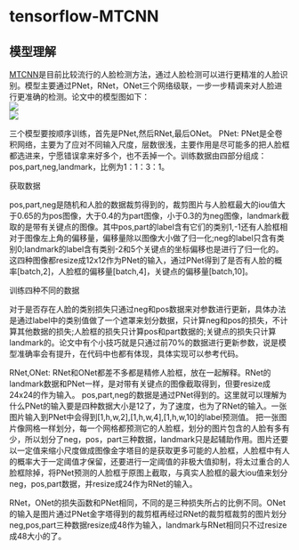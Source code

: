# tensorflow-MTCNN
## 模型理解
[MTCNN](https://kpzhang93.github.io/MTCNN_face_detection_alignment/index.html)是目前比较流行的人脸检测方法，通过人脸检测可以进行更精准的人脸识别。模型主要通过PNet，RNet，ONet三个网络级联，一步一步精调来对人脸进行更准确的检测。论文中的模型图如下：<br>
![](https://github.com/LeslieZhoa/tensorflow-MTCNN/blob/master/output/model1.png)<br>
![](https://github.com/LeslieZhoa/tensorflow-MTCNN/blob/master/output/model2.png)<br>

三个模型要按顺序训练，首先是PNet,然后RNet,最后ONet。
PNet:
PNet是全卷积网络，主要为了应对不同输入尺度，层数很浅，主要作用是尽可能多的把人脸框都选进来，宁愿错误拿来好多个，也不丢掉一个。训练数据由四部分组成：pos,part,neg,landmark，比例为1：1：3：1。

获取数据

pos,part,neg是随机和人脸的数据裁剪得到的，裁剪图片与人脸框最大的iou值大于0.65的为pos图像，大于0.4的为part图像，小于0.3的为neg图像，landmark截取的是带有关键点的图像。其中pos,part的label含有它们的类别1,-1还有人脸框相对于图像左上角的偏移量，偏移量除以图像大小做了归一化;neg的label只含有类别0;landmark的label含有类别-2和5个关键点的坐标偏移也是进行了归一化的。
这四种图像都resize成12x12作为PNet的输入，通过PNet得到了是否有人脸的概率[batch,2]，人脸框的偏移量[batch,4]，关键点的偏移量[batch,10]。

训练四种不同的数据 

对于是否存在人脸的类别损失只通过neg和pos数据来对参数进行更新，具体办法是通过label中的类别值做了一个遮罩来划分数据，只计算neg和pos的损失，不计算其他数据的损失;人脸框的损失只计算pos和part数据的;关键点的损失只计算landmark的。论文中有个小技巧就是只通过前70%的数据进行更新参数，说是模型准确率会有提升，在代码中也都有体现，具体实现可以参考代码。

RNet,ONet:
RNet和ONet都差不多都是精修人脸框，放在一起解释。RNet的landmark数据和PNet一样，是对带有关键点的图像截取得到，但要resize成24x24的作为输入。
pos,part,neg的数据是通过PNet得到的。这里就可以理解为什么PNet的输入要是四种数据大小是12了，为了速度，也为了RNet的输入。一张图片输入到PNet中会得到[1,h,w,2],[1,h,w,4],[1,h,w,10]的label预测值。
把一张图片像网格一样划分，每一个网格都预测它的人脸框，划分的图片包含的人脸有多有少，所以划分了neg，pos，part三种数据，landmark只是起辅助作用。图片还要以一定值来缩小尺度做成图像金字塔目的是获取更多可能的人脸框，人脸框中有人的概率大于一定阈值才保留，还要进行一定阈值的非极大值抑制，将太过重合的人脸框除掉，将PNet预测的人脸框于原图上截取，与真实人脸框的最大iou值来划分neg，pos,part数据，并resize成24作为RNet的输入。

RNet，ONet的损失函数和PNet相同，不同的是三种损失所占的比例不同。ONet的输入是图片通过PNet金字塔得到的裁剪框再经过RNet的裁剪框裁剪的图片划分neg,pos,part三种数据resize成48作为输入，landmark与RNet相同只不过resize成48大小的了。
